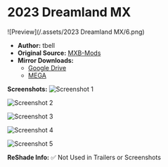 # 2023 Dreamland MX

![Preview](/.assets/2023 Dreamland MX/6.png)

- **Author:** tbell
- **Original Source:** [MXB-Mods](https://mxb-mods.com/2023-dreamland-mx/#download)
- **Mirror Downloads:**
  - [Google Drive](https://drive.google.com/example)
  - [MEGA](https://mega.nz/example)

**Screenshots:**
![Screenshot 1](https://raw.githubusercontent.com/BrinkleyPT/MX-Bikes-Community-Mods-Archive/refs/heads/main/.assets/2023%20Dreamland%20MX/3.png?token=GHSAT0AAAAAADGOPWL7I3HWB4LEDC2EGP422DBZCHA)

![Screenshot 2](https://raw.githubusercontent.com/BrinkleyPT/MX-Bikes-Community-Mods-Archive/refs/heads/main/.assets/2023%20Dreamland%20MX/5.png?token=GHSAT0AAAAAADGOPWL7JCRKM3AD3S5Y4I6M2DBZDYA)

![Screenshot 3](https://raw.githubusercontent.com/BrinkleyPT/MX-Bikes-Community-Mods-Archive/refs/heads/main/.assets/2023%20Dreamland%20MX/1.png?token=GHSAT0AAAAAADGOPWL6OXH4O7EGQQS5QJPS2DBY6BA)

![Screenshot 4](https://raw.githubusercontent.com/BrinkleyPT/MX-Bikes-Community-Mods-Archive/refs/heads/main/.assets/2023%20Dreamland%20MX/4.png?token=GHSAT0AAAAAADGOPWL7X4QBJEFRLROUSSBU2DBY7TQ)

![Screenshot 5](https://raw.githubusercontent.com/BrinkleyPT/MX-Bikes-Community-Mods-Archive/refs/heads/main/.assets/2023%20Dreamland%20MX/2-1.png?token=GHSAT0AAAAAADGOPWL7XIWYXYOM5Z6F7OJQ2DBZA7A)

**ReShade Info:** ✅ Not Used in Trailers or Screenshots
